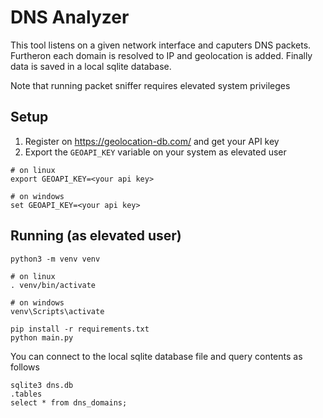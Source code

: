 # DNS Analyzer
This tool listens on a given network interface and caputers DNS packets. Furtheron each domain is resolved to IP and geolocation is added. Finally data is saved in a local sqlite database.

Note that running packet sniffer requires elevated system privileges

## Setup
1. Register on https://geolocation-db.com/ and get your API key
2. Export the `GEOAPI_KEY` variable on your system as elevated user
```
# on linux
export GEOAPI_KEY=<your api key>

# on windows
set GEOAPI_KEY=<your api key>
```

## Running (as elevated user)
```
python3 -m venv venv

# on linux
. venv/bin/activate

# on windows
venv\Scripts\activate

pip install -r requirements.txt
python main.py
```

You can connect to the local sqlite database file and query contents as follows
```
sqlite3 dns.db
.tables
select * from dns_domains;
```
